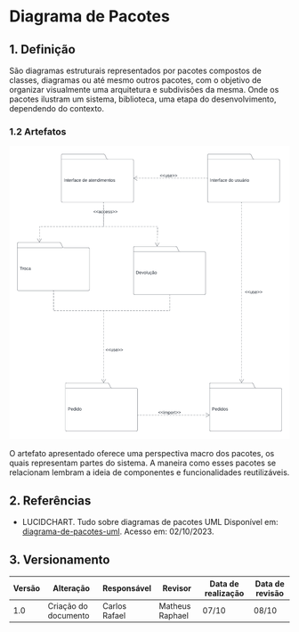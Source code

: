 # Diagrama de Pacotes

## 1. Definição

São diagramas estruturais representados por pacotes compostos de classes, diagramas ou até mesmo outros pacotes, com o objetivo de organizar visualmente uma arquitetura e subdivisões da mesma. Onde os pacotes ilustram um sistema, biblioteca, uma etapa do desenvolvimento, dependendo do contexto.

### 1.2 Artefatos

![Diagrama de Pacotes](../../Assets/modelagem/diagramaPacotes/package_diagram.png)

O artefato apresentado oferece uma perspectiva macro dos pacotes, os quais representam partes do sistema. A maneira como esses pacotes se relacionam lembram a ideia de componentes e funcionalidades reutilizáveis.

## 2. Referências

- LUCIDCHART. Tudo sobre diagramas de pacotes UML Disponível em: [diagrama-de-pacotes-uml](https://www.lucidchart.com/pages/pt/diagrama-de-pacotes-uml). Acesso em: 02/10/2023.

## 3. Versionamento

| Versão | Alteração            | Responsável    | Revisor | Data de realização | Data de revisão |
| ------ | -------------------- | -------------- | ------- | ------------------ | --------------- |
| 1.0    | Criação do documento | Carlos Rafael| Matheus Raphael | 07/10              | 08/10 |
